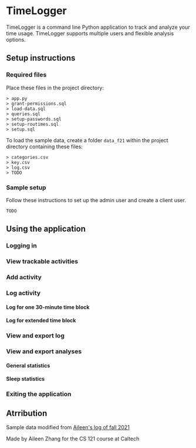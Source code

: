 # TimeLogger

TimeLogger is a command line Python application to track and analyze your time usage. TimeLogger supports multiple users and flexible analysis options.

## Setup instructions

### Required files

Place these files in the project directory:
```
> app.py
> grant-permissions.sql
> load-data.sql
> queries.sql
> setup-passwords.sql
> setup-routimes.sql
> setup.sql
```

To load the sample data, create a folder `data_f21` within the project directory containing these files:
```
> categories.csv
> key.csv
> log.csv
> TODO
```

### Sample setup

Follow these instructions to set up the admin user and create a client user.

`TODO`


## Using the application


### Logging in


### View trackable activities


### Add activity


### Log activity

#### Log for one 30-minute time block

#### Log for extended time block


### View and export log


### View and export analyses

#### General statistics

#### Sleep statistics


### Exiting the application


## Atrribution

Sample data modified from [Aileen's log of fall 2021](https://docs.google.com/spreadsheets/d/1NGe55vSQycfRIBiebFc60zmSeRqaMS72zelMbZAtP64/edit?usp=sharing)

Made by Aileen Zhang for the CS 121 course at Caltech